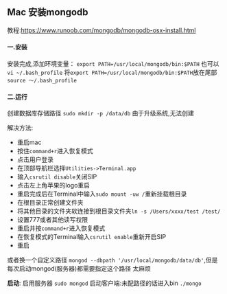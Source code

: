 ## Mac 安装mongodb

教程:https://www.runoob.com/mongodb/mongodb-osx-install.html

#### 一.安装
安装完成,添加环境变量：
`export PATH=/usr/local/mongodb/bin:$PATH`
也可以
` vi ~/.bash_profile`
将`export PATH=/usr/local/mongodb/bin:$PATH`放在尾部
`source ～/.bash_profile`

#### 二.运行
创建数据库存储路径
`sudo mkdir -p /data/db`
由于升级系统,无法创建

解决方法:

- 重启mac
- 按住`command+r`进入恢复模式
- 点击用户登录
- 在顶部导航栏选择`Utilities->Terminal.app`
- 输入`csrutil disable`关闭SIP
- 点击左上角苹果的logo重启
- 重启完成后在Terminal中输入`sudo mount -uw /`重新挂载根目录
- 在根目录正常创建文件夹
- 将其他目录的文件夹软连接到根目录文件夹`ln -s /Users/xxxx/test /test/`
- 设置777或者其他读写权限
- 重启并按`command+r`进入恢复模式
- 在恢复模式的Terminal输入`csrutil enable`重新开启SIP
- 重启

或者换一个自定义路径
`mongod --dbpath '/usr/local/mongodb/data/db'`,但是每次启动mongod(服务器)都需要指定这个路径 太麻烦

**启动**:
		启用服务器
				`sudo mongod`
		启动客户端:未配路径的话进入bin
				`./mongo`